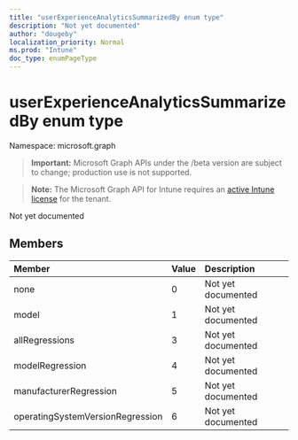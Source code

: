 ```yaml
---
title: "userExperienceAnalyticsSummarizedBy enum type"
description: "Not yet documented"
author: "dougeby"
localization_priority: Normal
ms.prod: "Intune"
doc_type: enumPageType
---
```


# userExperienceAnalyticsSummarizedBy enum type

Namespace: microsoft.graph

> **Important:** Microsoft Graph APIs under the /beta version are subject to change; production use is not supported.

> **Note:** The Microsoft Graph API for Intune requires an [active Intune license](https://go.microsoft.com/fwlink/?linkid=839381) for the tenant.

Not yet documented

## Members
|Member|Value|Description|
|:---|:---|:---|
|none|0|Not yet documented|
|model|1|Not yet documented|
|allRegressions|3|Not yet documented|
|modelRegression|4|Not yet documented|
|manufacturerRegression|5|Not yet documented|
|operatingSystemVersionRegression|6|Not yet documented|



